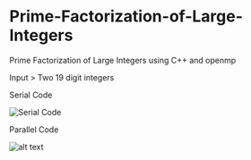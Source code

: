 # Prime-Factorization-of-Large-Integers
Prime Factorization of Large Integers using C++ and openmp

Input > Two 19 digit integers

Serial Code

![Serial Code](https://s16.postimg.org/aukfkv3mt/08_Serial.png)

Parallel Code

![alt text](https://s12.postimg.org/9t843arcd/08_Parallel.png)
